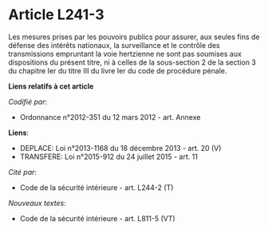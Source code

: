 # Article L241-3

Les mesures prises par les pouvoirs publics pour assurer, aux seules fins de défense des intérêts nationaux, la surveillance
et le contrôle des transmissions empruntant la voie hertzienne ne sont pas soumises aux dispositions du présent titre, ni à
celles de la sous-section 2 de la section 3 du chapitre Ier du titre III du livre Ier du code de procédure pénale.

**Liens relatifs à cet article**

_Codifié par_:

  - Ordonnance n°2012-351 du 12 mars 2012 - art. Annexe

**Liens**:

  - DEPLACE: Loi n°2013-1168 du 18 décembre 2013 - art. 20 (V)
  - TRANSFERE: Loi n°2015-912 du 24 juillet 2015 - art. 11

_Cité par_:

  - Code de la sécurité intérieure - art. L244-2 (T)

_Nouveaux textes_:

  - Code de la sécurité intérieure - art. L811-5 (VT)

